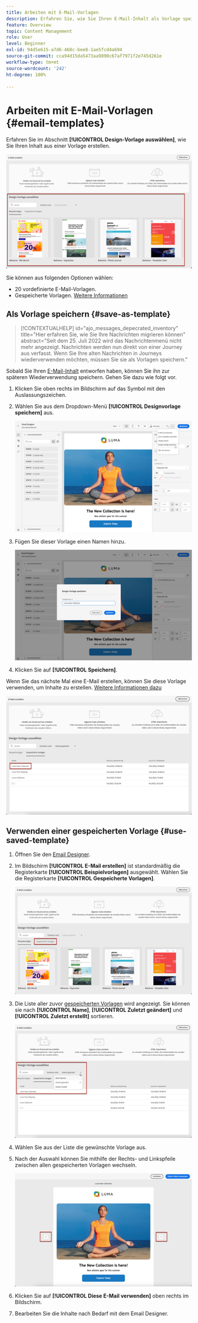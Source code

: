```yaml
---
title: Arbeiten mit E-Mail-Vorlagen
description: Erfahren Sie, wie Sie Ihren E-Mail-Inhalt als Vorlage speichern und ihn in Journey Optimizer wiederverwenden.
feature: Overview
topic: Content Management
role: User
level: Beginner
exl-id: 94d5e615-a7d6-468c-bee8-1ae5fcd4a694
source-git-commit: cca94d15da5473aa9890c67af7971f2e745d261e
workflow-type: tm+mt
source-wordcount: '242'
ht-degree: 100%

---
```


# Arbeiten mit E-Mail-Vorlagen {#email-templates}

Erfahren Sie im Abschnitt **[!UICONTROL Design-Vorlage auswählen]**, wie Sie Ihren Inhalt aus einer Vorlage erstellen.

![](assets/email_designer-templates.png)

Sie können aus folgenden Optionen wählen:
* 20 vordefinierte E-Mail-Vorlagen.
* Gespeicherte Vorlagen. [Weitere Informationen](#save-as-template)

## Als Vorlage speichern {#save-as-template}

>[!CONTEXTUALHELP]
>id="ajo_messages_depecrated_inventory"
>title="Hier erfahren Sie, wie Sie Ihre Nachrichten migrieren können"
>abstract="Seit dem 25. Juli 2022 wird das Nachrichtenmenü nicht mehr angezeigt. Nachrichten werden nun direkt von einer Journey aus verfasst. Wenn Sie Ihre alten Nachrichten in Journeys wiederverwenden möchten, müssen Sie sie als Vorlagen speichern."

Sobald Sie Ihren [E-Mail-Inhalt](design-emails.md) entworfen haben, können Sie ihn zur späteren Wiederverwendung speichern. Gehen Sie dazu wie folgt vor.

1. Klicken Sie oben rechts im Bildschirm auf das Symbol mit den Auslassungszeichen.

1. Wählen Sie aus dem Dropdown-Menü **[!UICONTROL Designvorlage speichern]** aus.

   ![](assets/email_designer-save-template.png)

1. Fügen Sie dieser Vorlage einen Namen hinzu.

   ![](assets/email_designer-template-name.png)

1. Klicken Sie auf **[!UICONTROL Speichern]**.

Wenn Sie das nächste Mal eine E-Mail erstellen, können Sie diese Vorlage verwenden, um Inhalte zu erstellen. [Weitere Informationen dazu](#use-saved-template)

![](assets/email_designer-saved-template.png)

## Verwenden einer gespeicherten Vorlage {#use-saved-template}

1. Öffnen Sie den [Email Designer](create-email-content.md).

1. Im Bildschirm **[!UICONTROL E-Mail erstellen]** ist standardmäßig die Registerkarte **[!UICONTROL Beispielvorlagen]** ausgewählt. Wählen Sie die Registerkarte **[!UICONTROL Gespeicherte Vorlagen]**.

   ![](assets/email_designer-saved-templates-tab.png)

1. Die Liste aller zuvor [gespeicherten Vorlagen](#save-as-template) wird angezeigt. Sie können sie nach **[!UICONTROL Name]**, **[!UICONTROL Zuletzt geändert]** und **[!UICONTROL Zuletzt erstellt]** sortieren.

   ![](assets/email_designer-saved-templates.png)

1. Wählen Sie aus der Liste die gewünschte Vorlage aus.

1. Nach der Auswahl können Sie mithilfe der Rechts- und Linkspfeile zwischen allen gespeicherten Vorlagen wechseln.

   ![](assets/email_designer-saved-templates-navigate.png)

1. Klicken Sie auf **[!UICONTROL Diese E-Mail verwenden]** oben rechts im Bildschirm.

1. Bearbeiten Sie die Inhalte nach Bedarf mit dem Email Designer.
